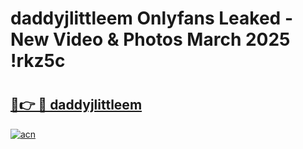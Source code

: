# daddyjlittleem Onlyfans Leaked - New Video & Photos March 2025 !rkz5c

# <h2><a href="https://86ogy2.iuczelnia.edu.pl?title=daddyjlittleem&ref=rkz5c">🔗👉 🔴 daddyjlittleem</a></h2>

[![acn](https://github.com/user-attachments/assets/0f9c940e-d8b0-45ae-aac7-cd30a18b3e1c)](https://86ogy2.iuczelnia.edu.pl?title=daddyjlittleem&ref=rkz5c)

